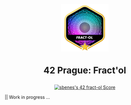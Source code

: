 <p align="center">
  <img src="0_resources/fract-olm.png" />
</p>

# <p align="center">42 Prague: Fract'ol</p>

<p align="center"><a href="https://github.com/JaeSeoKim/badge42"><img src="https://badge42.vercel.app/api/v2/clhxhut3v002508l6ma7ao1xq/project/3086042" alt="sbenes's 42 fract-ol Score" /></a></p>
|| Work in progress ...
